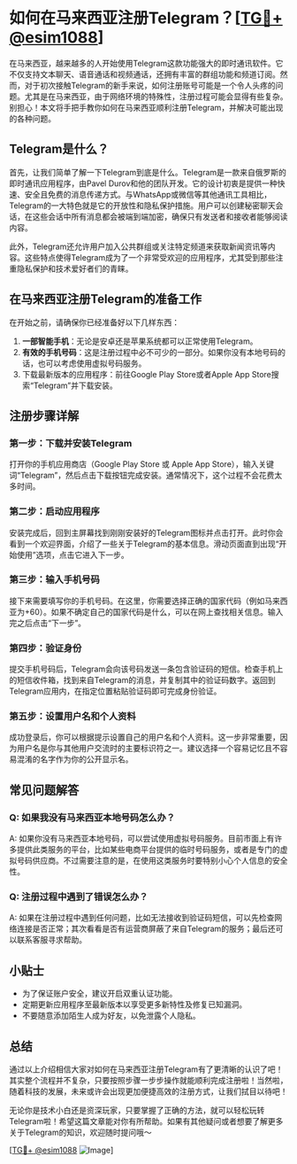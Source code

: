 # 如何在马来西亚注册Telegram？[[TG💪+ @esim1088](https://t.me/s/esim1088)]

在马来西亚，越来越多的人开始使用Telegram这款功能强大的即时通讯软件。它不仅支持文本聊天、语音通话和视频通话，还拥有丰富的群组功能和频道订阅。然而，对于初次接触Telegram的新手来说，如何注册账号可能是一个令人头疼的问题。尤其是在马来西亚，由于网络环境的特殊性，注册过程可能会显得有些复杂。别担心！本文将手把手教你如何在马来西亚顺利注册Telegram，并解决可能出现的各种问题。

## Telegram是什么？

首先，让我们简单了解一下Telegram到底是什么。Telegram是一款来自俄罗斯的即时通讯应用程序，由Pavel Durov和他的团队开发。它的设计初衷是提供一种快速、安全且免费的消息传递方式。与WhatsApp或微信等其他通讯工具相比，Telegram的一大特色就是它的开放性和隐私保护措施。用户可以创建秘密聊天会话，在这些会话中所有消息都会被端到端加密，确保只有发送者和接收者能够阅读内容。

此外，Telegram还允许用户加入公共群组或关注特定频道来获取新闻资讯等内容。这些特点使得Telegram成为了一个非常受欢迎的应用程序，尤其受到那些注重隐私保护和技术爱好者们的青睐。

## 在马来西亚注册Telegram的准备工作

在开始之前，请确保你已经准备好以下几样东西：

1. **一部智能手机**：无论是安卓还是苹果系统都可以正常使用Telegram。
2. **有效的手机号码**：这是注册过程中必不可少的一部分。如果你没有本地号码的话，也可以考虑使用虚拟号码服务。
3. 下载最新版本的应用程序：前往Google Play Store或者Apple App Store搜索“Telegram”并下载安装。

## 注册步骤详解

### 第一步：下载并安装Telegram

打开你的手机应用商店（Google Play Store 或 Apple App Store），输入关键词“Telegram”，然后点击下载按钮完成安装。通常情况下，这个过程不会花费太多时间。

### 第二步：启动应用程序

安装完成后，回到主屏幕找到刚刚安装好的Telegram图标并点击打开。此时你会看到一个欢迎界面，介绍了一些关于Telegram的基本信息。滑动页面直到出现“开始使用”选项，点击它进入下一步。

### 第三步：输入手机号码

接下来需要填写你的手机号码。在这里，你需要选择正确的国家代码（例如马来西亚为+60）。如果不确定自己的国家代码是什么，可以在网上查找相关信息。输入完之后点击“下一步”。

### 第四步：验证身份

提交手机号码后，Telegram会向该号码发送一条包含验证码的短信。检查手机上的短信收件箱，找到来自Telegram的消息，并复制其中的验证码数字。返回到Telegram应用内，在指定位置粘贴验证码即可完成身份验证。

### 第五步：设置用户名和个人资料

成功登录后，你可以根据提示设置自己的用户名和个人资料。这一步非常重要，因为用户名是你与其他用户交流时的主要标识符之一。建议选择一个容易记忆且不容易混淆的名字作为你的公开显示名。

## 常见问题解答

### Q: 如果我没有马来西亚本地号码怎么办？
A: 如果你没有马来西亚本地号码，可以尝试使用虚拟号码服务。目前市面上有许多提供此类服务的平台，比如某些电商平台提供的临时号码服务，或者是专门的虚拟号码供应商。不过需要注意的是，在使用这类服务时要特别小心个人信息的安全性。

### Q: 注册过程中遇到了错误怎么办？
A: 如果在注册过程中遇到任何问题，比如无法接收到验证码短信，可以先检查网络连接是否正常；其次看看是否有运营商屏蔽了来自Telegram的服务；最后还可以联系客服寻求帮助。

## 小贴士

- 为了保证账户安全，建议开启双重认证功能。
- 定期更新应用程序至最新版本以享受更多新特性及修复已知漏洞。
- 不要随意添加陌生人成为好友，以免泄露个人隐私。

## 总结

通过以上介绍相信大家对如何在马来西亚注册Telegram有了更清晰的认识了吧！其实整个流程并不复杂，只要按照步骤一步步操作就能顺利完成注册啦！当然啦，随着科技的发展，未来或许会出现更加便捷高效的注册方式，让我们拭目以待吧！

无论你是技术小白还是资深玩家，只要掌握了正确的方法，就可以轻松玩转Telegram啦！希望这篇文章能对你有所帮助。如果有其他疑问或者想要了解更多关于Telegram的知识，欢迎随时提问哦～

[[TG💪+ @esim1088](https://t.me/s/esim1088) ![Image](https://i.postimg.cc/4NQfJmqS/Snipaste-2025-05-13-00-14-12.png)]
